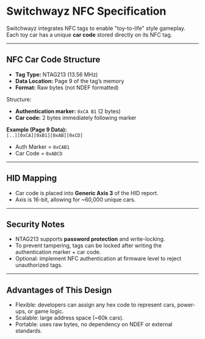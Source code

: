 # Switchwayz NFC Specification

Switchwayz integrates NFC tags to enable "toy-to-life" style gameplay.  
Each toy car has a unique **car code** stored directly on its NFC tag.

---

## NFC Car Code Structure

- **Tag Type:** NTAG213 (13.56 MHz)  
- **Data Location:** Page 9 of the tag’s memory  
- **Format:** Raw bytes (not NDEF formatted)  

Structure:  
- **Authentication marker:** `0xCA B1` (2 bytes)  
- **Car code:** 2 bytes immediately following marker  

**Example (Page 9 Data):**  
`[..][0xCA][0xB1][0xAB][0xCD]`  

- Auth Marker = `0xCAB1`  
- Car Code = `0xABCD`  

---

## HID Mapping

- Car code is placed into **Generic Axis 3** of the HID report.  
- Axis is 16-bit, allowing for ~60,000 unique cars.

---

## Security Notes

- NTAG213 supports **password protection** and write-locking.  
- To prevent tampering, tags can be locked after writing the authentication marker + car code.  
- Optional: implement NFC authentication at firmware level to reject unauthorized tags.

---

## Advantages of This Design

- Flexible: developers can assign any hex code to represent cars, power-ups, or game logic.  
- Scalable: large address space (~60k cars).  
- Portable: uses raw bytes, no dependency on NDEF or external standards.